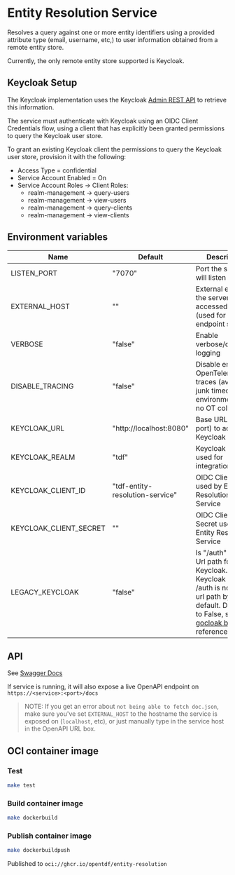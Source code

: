 # Entity Resolution Service

Resolves a query against one or more entity identifiers using a provided attribute type (email, username, etc,) to user information obtained from a remote entity store.

Currently, the only remote entity store supported is Keycloak.

## Keycloak Setup

The Keycloak implementation uses the Keycloak [Admin REST API](https://www.keycloak.org/docs-api/18.0/rest-api/index.html) to retrieve this information.

The service must authenticate with Keycloak using an OIDC Client Credentials flow, using a client that has explicitly been granted permissions to query the Keycloak user store.  

To grant an existing Keycloak client the permissions to query the Keycloak user store, provision it with the following:

- Access Type = confidential
- Service Account Enabled = On
- Service Account Roles -> Client Roles:
  - realm-management -> query-users
  - realm-management -> view-users
  - realm-management -> query-clients
  - realm-management -> view-clients
  
## Environment variables

| Name | Default | Description |
| ---- | ------- | ----------- |
| LISTEN_PORT | "7070" | Port the server will listen on |
| EXTERNAL_HOST | "" | External endpoint the server will be accessed from (used for OpenAPI endpoint serving) |
| VERBOSE | "false" | Enable verbose/debug logging |
| DISABLE_TRACING | "false" | Disable emitting OpenTelemetry traces (avoids junk timeouts if environment has no OT collector) |
| KEYCLOAK_URL | "http://localhost:8080" | Base URL (host + port) to access Keycloak |
| KEYCLOAK_REALM | "tdf" | Keycloak Realm used for integration |
| KEYCLOAK_CLIENT_ID | "tdf-entity-resolution-service" | OIDC Client ID used by Entity Resolution Service |
| KEYCLOAK_CLIENT_SECRET | "" | OIDC Client Secret used by Entity Resolution Service |
| LEGACY_KEYCLOAK | "false" | Is "/auth" in the Url path for Keycloak.  e.g. Keycloak 17+ /auth is not in the url path by default. Defaults to False, see [gocloak bug](https://github.com/Nerzal/gocloak/issues/346) for reference/context. |

## API

See [Swagger Docs](./docs/swagger.yaml)

If service is running, it will also expose a live OpenAPI endpoint on `https://<service>:<port>/docs`

> NOTE: If you get an error about `not being able to fetch doc.json`, make sure you've set `EXTERNAL_HOST` to the hostname the service is exposed on (`localhost`, etc), or just manually type in the service host in the OpenAPI URL box.

## OCI container image

### Test

``` sh
make test
```

### Build container image

``` sh
make dockerbuild
```

### Publish container image

``` sh
make dockerbuildpush
```

Published to `oci://ghcr.io/opentdf/entity-resolution`
